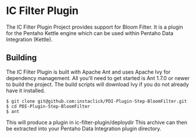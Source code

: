 IC Filter Plugin
=================

The IC Filter Plugin Project provides support for Bloom Filter. 
It is a plugin for the Pentaho Kettle engine which can be used within Pentaho Data Integration (Kettle).

Building
--------
The IC Filter Plugin is built with Apache Ant and uses Apache Ivy for dependency management. 
All you'll need to get started is Ant 1.7.0 or newer to build the project. 
The build scripts will download Ivy if you do not already have it installed.

    $ git clone git@github.com:instaclick/PDI-Plugin-Step-BloomFilter.git
    $ cd PDI-Plugin-Step-BloomFilter
    $ ant

This will produce a plugin in ic-filter-plugin/deploydir This archive can then be extracted into your Pentaho Data Integration plugin directory.
